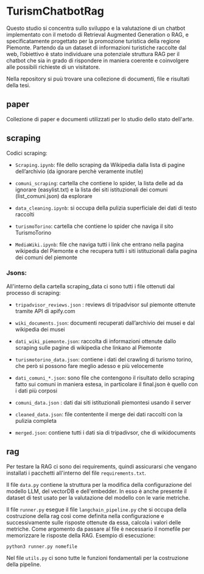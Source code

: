 # TurismChatbotRag

Questo studio si concentra sullo sviluppo e la valutazione di un chatbot implementato con il
metodo di Retrieval Augmented Generation o RAG, e specificatamente progettato per la
promozione turistica della regione Piemonte. Partendo da un dataset di informazioni
turistiche raccolte dal web, l’obiettivo è stato individuare una potenziale struttura RAG
per il chatbot che sia in grado di rispondere in maniera coerente e coinvolgere alle possibili
richieste di un visitatore. 

Nella repository si puù trovare una collezione di documenti, file e risultati della tesi. 

## paper
Collezione di  paper e documenti utilizzati per lo studio dello stato dell'arte. 

## scraping
Codici scraping: 

* `Scraping.ipynb`: file dello scraping da Wikipedia dalla lista di pagine dell’archivio (da ignorare perchè veramente inutile)

* `comuni_scraping`: cartella che contiene lo spider, la lista delle ad da ignorare (easylist.txt) e la lista dei siti istituzionali dei comuni (list_comuni.json) da esplorare

* `data_cleaning.ipynb`: si occupa della pulizia superficiale dei dati di testo raccolti

* `turismoTorino`: cartella che contiene lo spider che naviga il sito TurismoTorino

* `MediaWiki.ipynb`: file che naviga tutti i link che entrano nella pagina wikipedia del Piemonte e che recupera tutti i siti istituzionali dalla pagina dei comuni del piemonte


### Jsons:
All'interno della cartella scraping_data ci sono tutti i file ottenuti dal processo di scraping:

* `tripadvisor_reviews.json` : reviews di tripadvisor sul piemonte ottenute tramite API di apify.com 

* `wiki_documents.json`: documenti recuperati dall’archivio dei musei e dal wikipedia dei musei

* `dati_wiki_piemonte.json`: raccolta di informazioni ottenute dallo scraping sulle pagine di wikipedia che linkano al Piemonte

* `turismotorino_data.json`: contiene i dati del crawling di turismo torino, che però si possono fare meglio adesso e più velocemente

* `dati_comuni_*.json`: sono file che contengono il risultato dello scraping fatto sui comuni in maniera estesa, in particolare il final.json è quello con i dati più corposi

* `comuni_data.json` : dati dai siti istituzionali piemontesi usando il server

* `cleaned_data.json`: file contentente il merge dei dati raccolti con la pulizia completa

* `merged.json`: contiene tutti i dati sia di tripadivsor, che di wikidocuments


## rag
Per testare la RAG ci sono dei requirements, quindi assicurarsi che vengano installati i pacchetti all'interno del file `requirements.txt`. 

Il file `data.py` contiene la struttura per la modifica della configurazione del modello LLM, del vectorDB e dell'embedder. In esso è anche presente il dataset di test usato per la valutazione del modello con le varie metriche. 

Il file `runner.py` esegue il file `langchain_pipeline.py` che si occupa della costruzione della rag così come definita nella configurazione e successivamente sulle risposte ottenute da essa, calcola i valori delle metriche. Come argomento da passare al file è necessario il nomefile per memorizzare le risposte della RAG. 
Esempio di esecuzione: 
```
python3 runner.py nomefile
```

Nel file `utils.py` ci sono tutte le funzioni fondamentali per la costruzione della pipeline. 
